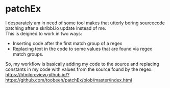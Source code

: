 # patchEx
I desparately am in need of some tool makes that utterly boring sourcecode patching after a skribbl.io update instead of me.  
This is deigned to work in two ways:
- Inserting code after the first match group of a regex  
- Replacing text in the code to some values that are found via regex match groups.

So, my workflow is basically adding my code to the source and replacing constants in my code with values from the source found by the regex.  
https://htmlpreview.github.io/?https://github.com/toobeeh/patchEx/blob/master/index.html
